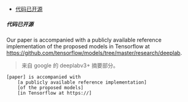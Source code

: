 - [代码已开源](#代码已开源)

##### 代码已开源
Our paper is accompanied with a publicly available reference implementation of the proposed models in Tensorflow at https://github.com/tensorflow/models/tree/master/research/deeplab.

> 来自 google 的 deeplabv3+ 摘要部分。

```
[paper] is accompanied with
    [a publicly available reference implementation]
    [of the proposed models]
    [in Tensorflow at https://]
```
